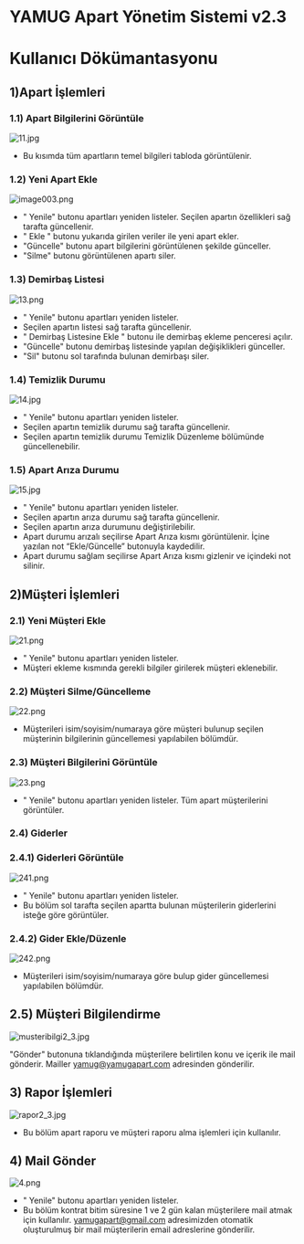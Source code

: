 # YAMUG Apart Yönetim Sistemi v2.3 #
# Kullanıcı Dökümantasyonu #
## 1)Apart İşlemleri ##
### 1.1) Apart Bilgilerini Görüntüle ###
![11.jpg](https://github.com/miragessee/yamug/blob/master/wikiresimler/3960600952-11.jpg)

* Bu kısımda tüm apartların temel bilgileri tabloda görüntülenir.


### 1.2) Yeni Apart Ekle ###
![image003.png](https://github.com/miragessee/yamug/blob/master/wikiresimler/2466630757-image003.png)

* " Yenile" butonu apartları yeniden listeler. Seçilen apartın özellikleri sağ tarafta güncellenir.
* " Ekle " butonu yukarıda girilen veriler ile yeni apart ekler.
* "Güncelle" butonu apart bilgilerini görüntülenen şekilde günceller.
* "Silme" butonu görüntülenen apartı siler.


### 1.3) Demirbaş Listesi ###
![13.png](https://github.com/miragessee/yamug/blob/master/wikiresimler/3097133566-13.png)

* " Yenile" butonu apartları yeniden listeler. 
* Seçilen apartın listesi sağ tarafta güncellenir.
* " Demirbaş Listesine Ekle " butonu ile demirbaş ekleme penceresi açılır.
* "Güncelle" butonu demirbaş listesinde yapılan değişiklikleri günceller.
* "Sil" butonu sol tarafında bulunan demirbaşı siler.


### 1.4) Temizlik Durumu ###
![14.jpg](https://github.com/miragessee/yamug/blob/master/wikiresimler/148244108-14.jpg)

* " Yenile" butonu apartları yeniden listeler. 
* Seçilen apartın temizlik durumu sağ tarafta güncellenir.
* Seçilen apartın temizlik durumu Temizlik Düzenleme bölümünde güncellenebilir.


### 1.5) Apart Arıza Durumu ###
![15.jpg](https://github.com/miragessee/yamug/blob/master/wikiresimler/2713141488-15.jpg)

* " Yenile" butonu apartları yeniden listeler. 
* Seçilen apartın arıza durumu sağ tarafta güncellenir.
* Seçilen apartın arıza durumunu değiştirilebilir. 
* Apart durumu arızalı seçilirse Apart Arıza kısmı görüntülenir. İçine yazılan not “Ekle/Güncelle” butonuyla kaydedilir.
* Apart durumu sağlam seçilirse Apart Arıza kısmı gizlenir ve içindeki not silinir.


## 2)Müşteri İşlemleri ##
### 2.1) Yeni Müşteri Ekle ###
![21.png](https://github.com/miragessee/yamug/blob/master/wikiresimler/370796560-21.png)

* " Yenile" butonu apartları yeniden listeler. 
* Müşteri ekleme kısmında gerekli bilgiler girilerek müşteri eklenebilir.


### 2.2) Müşteri Silme/Güncelleme ###
![22.png](https://github.com/miragessee/yamug/blob/master/wikiresimler/386264791-22.png)

* Müşterileri isim/soyisim/numaraya göre müşteri bulunup seçilen müşterinin bilgilerinin güncellemesi yapılabilen bölümdür.


### 2.3) Müşteri Bilgilerini Görüntüle ###
![23.png](https://github.com/miragessee/yamug/blob/master/wikiresimler/2530745816-23.png)

* " Yenile" butonu apartları yeniden listeler.  Tüm apart müşterilerini görüntüler.


### 2.4) Giderler ###

### 2.4.1) Giderleri Görüntüle ###
![241.png](https://github.com/miragessee/yamug/blob/master/wikiresimler/1971414782-241.png)

* " Yenile" butonu apartları yeniden listeler. 
* Bu bölüm sol tarafta seçilen apartta bulunan müşterilerin giderlerini isteğe göre görüntüler.


### 2.4.2) Gider Ekle/Düzenle ###
![242.png](https://github.com/miragessee/yamug/blob/master/wikiresimler/3619625315-242.png)

* Müşterileri isim/soyisim/numaraya göre bulup gider güncellemesi yapılabilen bölümdür.

## 2.5) Müşteri Bilgilendirme ##
![musteribilgi2_3.jpg](https://github.com/miragessee/yamug/blob/master/wikiresimler/328100674-musteribilgi2_3.jpg)
 
"Gönder" butonuna tıklandığında müşterilere belirtilen konu ve içerik ile mail gönderir.
Mailler yamug@yamugapart.com  adresinden gönderilir.

## 3)	Rapor İşlemleri ##
![rapor2_3.jpg](https://github.com/miragessee/yamug/blob/master/wikiresimler/457396744-rapor2_3.jpg)

* Bu bölüm apart raporu ve müşteri raporu alma işlemleri için kullanılır.


## 4)	Mail Gönder ##
![4.png](https://github.com/miragessee/yamug/blob/master/wikiresimler/712981374-4.png)

* " Yenile" butonu apartları yeniden listeler. 
* Bu bölüm kontrat bitim süresine 1 ve 2 gün kalan müşterilere mail atmak için kullanılır. yamugapart@gmail.com adresimizden otomatik oluşturulmuş bir mail müşterilerin email adreslerine gönderilir.
